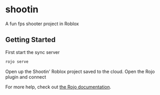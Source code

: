 # shootin

A fun fps shooter project in Roblox

## Getting Started

First start the sync server

```bash
rojo serve
```

Open up the Shootin' Roblox project saved to the cloud. Open the Rojo plugin and connect

For more help, check out [the Rojo documentation](https://rojo.space/docs).
